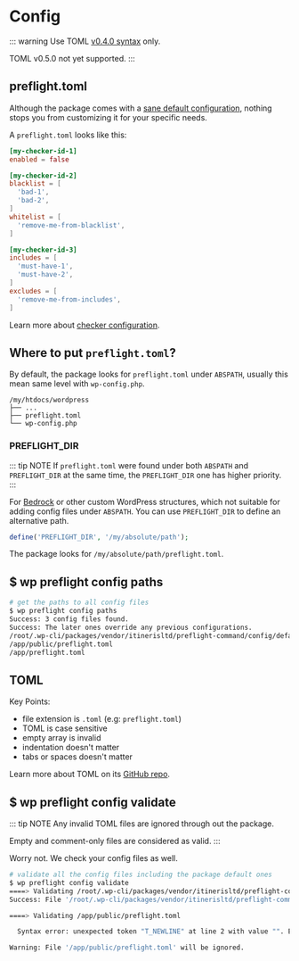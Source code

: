 # Config

::: warning
Use TOML [v0.4.0 syntax](https://github.com/toml-lang/toml/blob/master/versions/en/toml-v0.4.0.md) only.

TOML v0.5.0 not yet supported.
:::

## preflight.toml

Although the package comes with a [sane default configuration](https://github.com/ItinerisLtd/preflight-command/tree/master/config), nothing stops you from customizing it for your specific needs.

A `preflight.toml` looks like this:

```toml
[my-checker-id-1]
enabled = false

[my-checker-id-2]
blacklist = [
  'bad-1',
  'bad-2',
]
whitelist = [
  'remove-me-from-blacklist',
]

[my-checker-id-3]
includes = [
  'must-have-1',
  'must-have-2',
]
excludes = [
  'remove-me-from-includes',
]
```

Learn more about [checker configuration](../checkers/README.md).

## Where to put `preflight.toml`?

By default, the package looks for `preflight.toml` under `ABSPATH`, usually this mean same level with `wp-config.php`.

```
/my/htdocs/wordpress
├── ...
├── preflight.toml
└── wp-config.php
```

### PREFLIGHT_DIR

::: tip NOTE
If `preflight.toml` were found under both `ABSPATH` and `PREFLIGHT_DIR` at the same time, the `PREFLIGHT_DIR` one has higher priority.
:::

For [Bedrock](https://github.com/root/bedrock/) or other custom WordPress structures, which not suitable for adding config files under `ABSPATH`. You can use `PREFLIGHT_DIR` to define an alternative path.

```php
define('PREFLIGHT_DIR', '/my/absolute/path');
```

The package looks for `/my/absolute/path/preflight.toml`.

## $ wp preflight config paths

```bash
# get the paths to all config files
$ wp preflight config paths
Success: 3 config files found.
Success: The later ones override any previous configurations.
/root/.wp-cli/packages/vendor/itinerisltd/preflight-command/config/default.toml
/app/public/preflight.toml
/app/preflight.toml
```

## TOML

Key Points:

- file extension is `.toml` (e.g: `preflight.toml`)
- TOML is case sensitive
- empty array is invalid
- indentation doesn't matter
- tabs or spaces doesn't matter

Learn more about TOML on its [GitHub repo](https://github.com/toml-lang/toml).

## $ wp preflight config validate

::: tip NOTE
Any invalid TOML files are ignored through out the package.

Empty and comment-only files are considered as valid.
:::

Worry not. We check your config files as well.

```bash
# validate all the config files including the package default ones
$ wp preflight config validate
====> Validating /root/.wp-cli/packages/vendor/itinerisltd/preflight-command/config/default.toml
Success: File '/root/.wp-cli/packages/vendor/itinerisltd/preflight-command/config/default.toml' is valid.

====> Validating /app/public/preflight.toml

  Syntax error: unexpected token "T_NEWLINE" at line 2 with value "". Expected "T_RIGHT_SQUARE_BRAKET" in "\/app\/public\/preflight.toml".

Warning: File '/app/public/preflight.toml' will be ignored.
```
